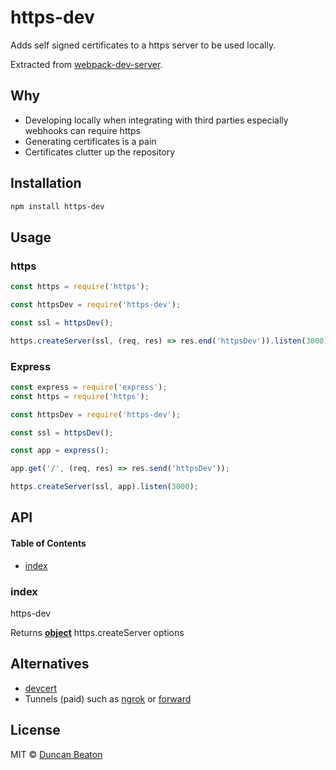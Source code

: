 # https-dev

Adds self signed certificates to a https server to be used locally.

Extracted from [webpack-dev-server](https://github.com/webpack/webpack-dev-server).

## Why

* Developing locally when integrating with third parties especially webhooks can require https
* Generating certificates is a pain
* Certificates clutter up the repository

## Installation

```bash
npm install https-dev
```

## Usage

### https

```js
const https = require('https');

const httpsDev = require('https-dev');

const ssl = httpsDev();

https.createServer(ssl, (req, res) => res.end('httpsDev')).listen(3000);
```

### Express

```js
const express = require('express');
const https = require('https');

const httpsDev = require('https-dev');

const ssl = httpsDev();

const app = express();

app.get('/', (req, res) => res.send('httpsDev'));

https.createServer(ssl, app).listen(3000);
```

## API

<!-- Generated by documentation.js. Update this documentation by updating the source code. -->

#### Table of Contents

-   [index](#index)

### index

https-dev

Returns **[object](https://developer.mozilla.org/docs/Web/JavaScript/Reference/Global_Objects/Object)** https.createServer options

## Alternatives

* [devcert](https://github.com/davewasmer/devcert)
* Tunnels (paid) such as [ngrok](https://ngrok.com) or [forward](https://forwardhq.com)

## License

MIT © [Duncan Beaton](http://dunckr.com)
